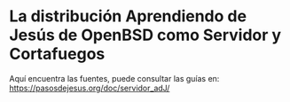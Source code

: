 
La distribución Aprendiendo de Jesús de OpenBSD como Servidor y Cortafuegos
==========================================================================

Aquí encuentra las fuentes, puede consultar las guías en:
	https://pasosdejesus.org/doc/servidor_adJ/


